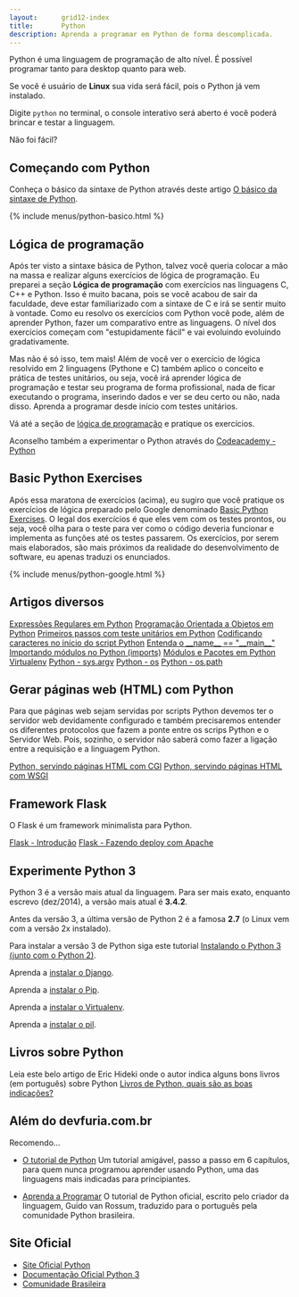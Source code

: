 ```yaml
---
layout:      grid12-index
title:       Python
description: Aprenda a programar em Python de forma descomplicada.
---
```



Python é uma linguagem de programação de alto nível. É possível programar tanto para desktop quanto para web.

Se você é usuário de __Linux__ sua vida será fácil, pois o Python já vem instalado. 

Digite `python` no terminal, o console interativo será aberto é você poderá brincar e testar a linguagem. 

Não foi fácil?



Começando com Python
---

Conheça o básico da sintaxe de Python através deste artigo [O básico da sintaxe de Python](./sintaxe-basica/).

{% include menus/python-basico.html %}


Lógica de programação
---

Após ter visto a sintaxe básica de Python, talvez você queria colocar a mão na massa e realizar alguns exercícios de 
lógica de programação. Eu preparei a seção __Lógica de programação__ com exercícios nas linguagens C, C++ e Python. 
Isso é muito bacana, pois se você acabou de sair da faculdade, deve estar familiarizado com a sintaxe de C e irá se 
sentir muito à vontade. Como eu resolvo os exercícios com Python você pode, além de aprender Python, fazer um comparativo 
entre as linguagens. O nível dos exercícios começam com "estupidamente fácil" e vai evoluindo evoluindo gradativamente.

Mas não é só isso, tem mais! Além de você ver o exercício de lógica resolvido em 2 linguagens (Pythone e C) também aplico
o conceito e prática de testes unitários, ou seja, você irá aprender lógica de programação e testar seu programa de forma
profissional, nada de ficar executando o programa, inserindo dados e ver se deu certo ou não, nada disso. Aprenda a 
programar desde início com testes unitários.

Vá até a seção de [lógica de programação](/logica-de-programacao/) e pratique os exercícios.

Aconselho também a experimentar o Python através do [Codeacademy - Python](http://www.codecademy.com/pt-BR/tracks/python-pt-BR "link-externo")



Basic Python Exercises
---

Após essa maratona de exercícios (acima), eu sugiro que você pratique os exercícios de lógica preparado pelo Google denominado 
[Basic Python Exercises](https://developers.google.com/edu/python/exercises/basic "link-externo"). O legal dos exercícios 
é que eles vem com os testes prontos, ou seja, você olha para o teste para ver como o código deveria funcionar e implementa 
as funções até os testes passarem. Os exercícios, por serem mais elaborados, são mais próximos da realidade do 
desenvolvimento de software, eu apenas traduzi os  enunciados.

{% include menus/python-google.html %}




Artigos diversos
---

<div class="list-group">
    <a href="/python/regex/" class="list-group-item">Expressões Regulares em Python</a>
    <a href="/python/programacao-orientada-objetos/" class="list-group-item">Programação Orientada a Objetos em Python</a>
    <a href="/python/tdd-primeiros-passos-com-testes-unitarios/" class="list-group-item">Primeiros passos com teste unitários em Python</a>
    <a href="/python/codificacao-de-caracteres/" class="list-group-item">Codificando caracteres no início do script Python</a>
    <a href="/python/entenda-__name__-__main__/" class="list-group-item">Entenda o __name__ == "__main__"</a>
    <a href="/python/imports/" class="list-group-item">Importando módulos no Python (imports)</a>
    <a href="/python/modulos-pacotes/" class="list-group-item">Módulos e Pacotes em Python</a>
    <a href="/python/virtualenv/" class="list-group-item">Virtualenv</a>
    <a href="/python/sys-argv/" class="list-group-item">Python - sys.argv</a>
    <a href="/python/os/" class="list-group-item">Python - os</a>
    <a href="/python/os.path/" class="list-group-item">Python - os.path</a>
</div>




Gerar páginas web (HTML) com Python
---

Para que páginas web sejam servidas por scripts Python devemos ter o servidor web devidamente configurado e também 
precisaremos entender os diferentes protocolos que fazem a ponte entre os scrips Python e o Servidor Web. Pois, sozinho,
o servidor não saberá como fazer a ligação entre a requisição e a linguagem Python.

<div class="list-group">
    <a href="/python/servindo-paginas-html-com-cgi/" class="list-group-item">Python, servindo páginas HTML com CGI</a>
    <a href="/python/servindo-paginas-html-com-wsgi/" class="list-group-item">Python, servindo páginas HTML com WSGI</a>
</div>



Framework Flask
---

O Flask é um framework minimalista para Python.

<div class="list-group">
    <a href="/python/flask/" class="list-group-item">Flask - Introdução</a>
    <a href="/python/flask-apache/" class="list-group-item">Flask - Fazendo deploy com Apache</a>
</div>



Experimente Python 3
---

Python 3 é a versão mais atual da linguagem. Para ser mais exato, enquanto escrevo (dez/2014), a versão mais atual é
__3.4.2__. 

Antes da versão 3, a última versão de Python 2 é a famosa __2.7__ (o Linux vem com a versão 2x instalado).

Para instalar a versão 3 de Python siga este tutorial
[Instalando o Python 3 (junto com o Python 2)](/linux/cookbook/python/).

Aprenda a [instalar o Django](/linux/cookbook/django/).

Aprenda a [instalar o Pip](/linux/cookbook/pip/).

Aprenda a [instalar o Virtualenv](/linux/cookbook/virtualenv/).

Aprenda a [instalar o pil](/linux/cookbook/pil/).


Livros sobre Python
---

Leia este belo artigo de Eric Hideki onde o autor indica alguns bons livros (em português) sobre Python
[Livros de Python, quais são as boas indicações?](http://blog.pycursos.com/livros-de-python-quais-sao-as-boas-indicacoes/#comment-21243 "link-externo")




Além do devfuria.com.br
---

Recomendo...

- [O tutorial de Python](http://turing.com.br/pydoc/2.7/tutorial/index.html "link-externo")  Um tutorial amigável, passo
a passo em 6 capítulos, para quem nunca programou aprender usando Python, uma das linguagens mais indicadas para principiantes.

- [Aprenda a Programar](http://turing.com.br/material/appy/ "link-externo") O tutorial de Python oficial, escrito pelo 
criador da linguagem, Guido van Rossum, traduzido para o português pela comunidade Python brasileira.




Site Oficial
---

- [Site Oficial Python](https://www.python.org/ "link-externo")
- [Documentação Oficial Python 3](https://docs.python.org/3/ "link-externo")
- [Comunidade Brasileira](http://www.python.org.br/ "link-externo")